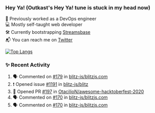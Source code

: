 ### Hey Ya! (Outkast's Hey Ya! tune is stuck in my head now)

💼 Previously worked as a DevOps engineer  
💻 Mostly self-taught web developer  
🛠️ Currently bootstrapping [Streamsbase](https://streamsbase.com)  
📬 You can reach me on [Twitter](https://twitter.com/LoriKarikari)

[![Top Langs](https://github-readme-stats.vercel.app/api/top-langs/?username=LoriKarikari&layout=compact)](https://github.com/LoriKarikari/github-readme-stats)

### ✨ Recent Activity

<!--START_SECTION:activity-->
1. 🗣 Commented on [#179](https://github.com/blitz-js/blitzjs.com/issues/179) in [blitz-js/blitzjs.com](https://github.com/blitz-js/blitzjs.com)
2. ❗️ Opened issue [#1191](https://github.com/blitz-js/blitz/issues/1191) in [blitz-js/blitz](https://github.com/blitz-js/blitz)
3. 💪 Opened PR [#197](https://github.com/OtacilioN/awesome-hacktoberfest-2020/pull/197) in [OtacilioN/awesome-hacktoberfest-2020](https://github.com/OtacilioN/awesome-hacktoberfest-2020)
4. 🗣 Commented on [#170](https://github.com/blitz-js/blitzjs.com/issues/170) in [blitz-js/blitzjs.com](https://github.com/blitz-js/blitzjs.com)
5. 🗣 Commented on [#170](https://github.com/blitz-js/blitzjs.com/issues/170) in [blitz-js/blitzjs.com](https://github.com/blitz-js/blitzjs.com)
<!--END_SECTION:activity-->
